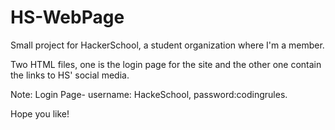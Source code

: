 # HS-WebPage

Small project for HackerSchool, a student organization where I'm a member.

Two HTML files, one is the login page for the site and the other one contain the links to HS' social media.

Note: Login Page- username: HackeSchool, password:codingrules.

Hope you like!
